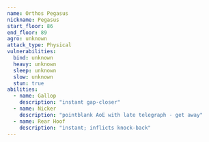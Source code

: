 ```yaml
---
name: Orthos Pegasus
nickname: Pegasus
start_floor: 86
end_floor: 89
agro: unknown
attack_type: Physical
vulnerabilities:
  bind: unknown
  heavy: unknown
  sleep: unknown
  slow: unknown
  stun: true
abilities:
  - name: Gallop
    description: "instant gap-closer"
  - name: Nicker
    description: "pointblank AoE with late telegraph - get away"
  - name: Rear Hoof
    description: "instant; inflicts knock-back"
---
```

